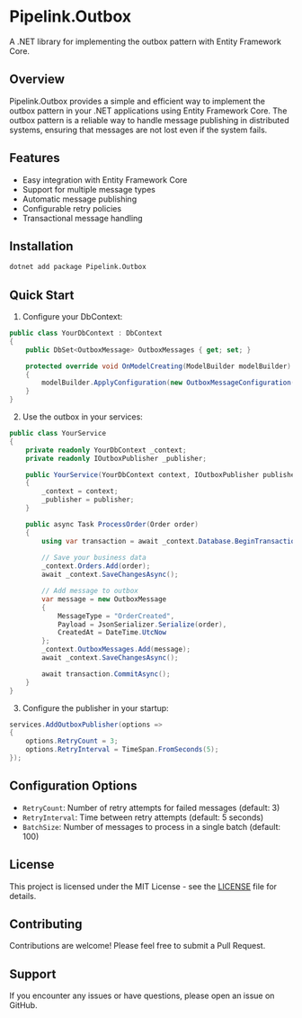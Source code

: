 # Pipelink.Outbox

A .NET library for implementing the outbox pattern with Entity Framework Core.

## Overview

Pipelink.Outbox provides a simple and efficient way to implement the outbox pattern in your .NET applications using Entity Framework Core. The outbox pattern is a reliable way to handle message publishing in distributed systems, ensuring that messages are not lost even if the system fails.

## Features

- Easy integration with Entity Framework Core
- Support for multiple message types
- Automatic message publishing
- Configurable retry policies
- Transactional message handling

## Installation

```bash
dotnet add package Pipelink.Outbox
```

## Quick Start

1. Configure your DbContext:

```csharp
public class YourDbContext : DbContext
{
    public DbSet<OutboxMessage> OutboxMessages { get; set; }

    protected override void OnModelCreating(ModelBuilder modelBuilder)
    {
        modelBuilder.ApplyConfiguration(new OutboxMessageConfiguration());
    }
}
```

2. Use the outbox in your services:

```csharp
public class YourService
{
    private readonly YourDbContext _context;
    private readonly IOutboxPublisher _publisher;

    public YourService(YourDbContext context, IOutboxPublisher publisher)
    {
        _context = context;
        _publisher = publisher;
    }

    public async Task ProcessOrder(Order order)
    {
        using var transaction = await _context.Database.BeginTransactionAsync();
        
        // Save your business data
        _context.Orders.Add(order);
        await _context.SaveChangesAsync();

        // Add message to outbox
        var message = new OutboxMessage
        {
            MessageType = "OrderCreated",
            Payload = JsonSerializer.Serialize(order),
            CreatedAt = DateTime.UtcNow
        };
        _context.OutboxMessages.Add(message);
        await _context.SaveChangesAsync();

        await transaction.CommitAsync();
    }
}
```

3. Configure the publisher in your startup:

```csharp
services.AddOutboxPublisher(options =>
{
    options.RetryCount = 3;
    options.RetryInterval = TimeSpan.FromSeconds(5);
});
```

## Configuration Options

- `RetryCount`: Number of retry attempts for failed messages (default: 3)
- `RetryInterval`: Time between retry attempts (default: 5 seconds)
- `BatchSize`: Number of messages to process in a single batch (default: 100)

## License

This project is licensed under the MIT License - see the [LICENSE](LICENSE) file for details.

## Contributing

Contributions are welcome! Please feel free to submit a Pull Request.

## Support

If you encounter any issues or have questions, please open an issue on GitHub. 